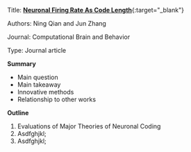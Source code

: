 Title: [**Neuronal Firing Rate As Code Length**](https://link.springer.com/article/10.1007%2Fs42113-019-00028-z){:target="_blank"}

Authors: Ning Qian and Jun Zhang

Journal: Computational Brain and Behavior

Type: Journal article

**Summary**
- Main question
- Main takeaway
- Innovative methods
- Relationship to other works

**Outline**

1. Evaluations of Major Theories of Neuronal Coding
2. Asdfghjkl;
3. Asdfghjkl;


